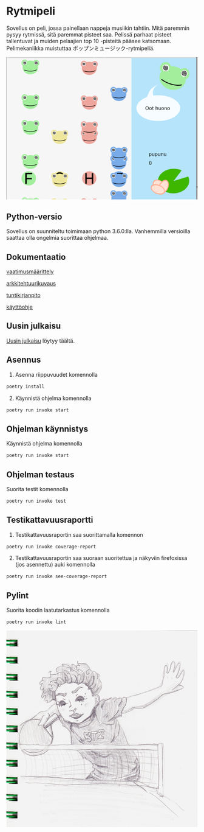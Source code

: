 # Rytmipeli

Sovellus on peli, jossa painellaan nappeja musiikin tahtiin. Mitä paremmin pysyy rytmissä, sitä paremmat pisteet saa. Pelissä parhaat pisteet tallentuvat ja muiden pelaajien top 10 -pisteitä pääsee katsomaan. Pelimekaniikka muistuttaa ポップンミュージック-rytmipeliä.

![kuva pelistä](/dokumentaatio/kuvat/demokuva.png)

## Python-versio
Sovellus on suunniteltu toimimaan python 3.6.0:lla. Vanhemmilla versioilla saattaa olla ongelmia suorittaa ohjelmaa.

## Dokumentaatio 
[vaatimusmäärittely](/dokumentaatio/vaatimusmaarittely.md)

[arkkitehtuurikuvaus](/dokumentaatio/arkkitehtuuri.md)

[tuntikirjanpito](/dokumentaatio/tuntikirjanpito.md)

[käyttöohje](/dokumentaatio/käyttöohje.md)

## Uusin julkaisu
[Uusin julkaisu](https://github.com/pupunu/ot-harjoitutyo/releases/tag/viikko6) löytyy täältä.

## Asennus
1. Asenna riippuvuudet komennolla
```bash
poetry install
```

2. Käynnistä ohjelma komennolla
```bash
poetry run invoke start
```

## Ohjelman käynnistys
Käynnistä ohjelma komennolla
```bash
poetry run invoke start
```

## Ohjelman testaus
Suorita testit komennolla
```bash
poetry run invoke test
```
## Testikattavuusraportti
1. Testikattavuusraportin saa suorittamalla komennon
```bash
poetry run invoke coverage-report
```

2. Testikattavuusraportin saa suoraan suoritettua ja näkyviin firefoxissa (jos asennettu) auki komennolla
```bash
poetry run invoke see-coverage-report
```
## Pylint
Suorita koodin laatutarkastus komennolla
```bash
poetry run invoke lint
```

![kuva: betazoid alien pelaa pingistä](/data/graphics/pingis.jpg)

